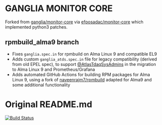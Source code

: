 # GANGLIA MONITOR CORE

Forked from [ganglia/monitor-core](https://github.com/ganglia/monitor-core) via [efposadac/monitor-core](https://github.com/efposadac/monitor-core) which implemented python3 patches.

## rpmbuild_alma9 branch
* Fixes `ganglia.spec.in` for rpmbuild on Alma Linux 9 and compatible EL9
* Adds custom `ganglia_atds.spec.in` file for legacy compatibility (derived from old EPEL spec), to support [@AtlasTdaqSysAdmins](https://github.com/AtlasTdaqSysAdmins)
  in the migration to Alma Linux 9 and Prometheus/Grafana
* Adds automated GitHub Actions for building RPM packages for Alma Linux 9,
  using a fork of [naveenrajm7/rpmbuild](https://github.com/marketplace/actions/rpm-build) adapted for Alma9 and some additional functionality

# Original README.md

[![Build Status](https://secure.travis-ci.org/ganglia/monitor-core.png)](http://travis-ci.org/ganglia/monitor-core)
